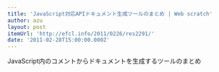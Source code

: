 ```yaml
---
title: 'JavaScript対応APIドキュメント生成ツールのまとめ | Web scratch'
author: azu
layout: post
itemUrl: 'http://efcl.info/2011/0226/res2291/'
date: '2011-02-28T15:00:00.000Z'
---
```

JavaScript内のコメントからドキュメントを生成するツールのまとめ
